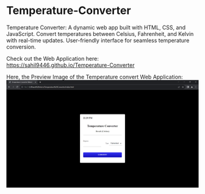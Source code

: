 # Temperature-Converter
Temperature Converter: A dynamic web app built with HTML, CSS, and JavaScript. Convert temperatures between Celsius, Fahrenheit, and Kelvin with real-time updates. User-friendly interface for seamless temperature conversion.

Check out the Web Application here: https://sahil9446.github.io/Temperature-Converter

Here, the Preview Image of the Temperature convert Web Application:
![preview img](/PreviewImagetp.png)
